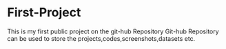 # First-Project
This is my first public project on the git-hub Repository
Git-hub Repository can be used to store the projects,codes,screenshots,datasets etc.
